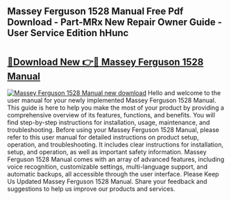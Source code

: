 ## Massey Ferguson 1528 Manual Free Pdf Download - Part-MRx New Repair Owner Guide - User Service Edition hHunc

# <h2><a href="http://bc87704.oget.top/?id=Massey+Ferguson+1528+Manual">🔗Download New 👉🔴 Massey Ferguson 1528 Manual</a></h2>

[![Massey Ferguson 1528 Manual new download](https://i.imgur.com/5g1atiW.png)](http://bc87704.oget.top/?id=Massey+Ferguson+1528+Manual)
Hello and welcome to the user manual for your newly implemented Massey Ferguson 1528 Manual. This guide is here to help you make the most of your product by providing a comprehensive overview of its features, functions, and benefits. You will find step-by-step instructions for installation, usage, maintenance, and troubleshooting. Before using your Massey Ferguson 1528 Manual, please refer to this user manual for detailed instructions on product setup, operation, and troubleshooting. It includes clear instructions for installation, setup, and operation, as well as important safety information. Massey Ferguson 1528 Manual comes with an array of advanced features, including voice recognition, customizable settings, multi-language support, and automatic backups, all accessible through the user interface. Please Keep Us Updated Massey Ferguson 1528 Manual. Share your feedback and suggestions to help us improve our products and services.
